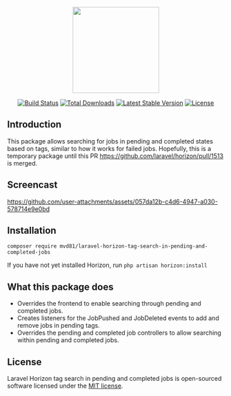 <p align="center">
<img src="https://github.com/user-attachments/assets/a0e876b4-2c15-420c-a90b-f58857d8c33a" width="200" />
</p>

<p align="center">
<a href="https://github.com/mvd81/laravel-horizon-tag-search-in-pending-and-completed-jobs/actions"><img src="https://github.com/mvd81/laravel-horizon-tag-search-in-pending-and-completed-jobs/workflows/tests/badge.svg" alt="Build Status"></a>
<a href="https://packagist.org/packages/mvd81/laravel-horizon-tag-search-in-pending-and-completed-jobs"><img src="https://img.shields.io/packagist/dt/mvd81/laravel-horizon-tag-search-in-pending-and-completed-jobs" alt="Total Downloads"></a>
<a href="https://packagist.org/packages/mvd81/laravel-horizon-tag-search-in-pending-and-completed-jobs"><img src="https://img.shields.io/packagist/v/mvd81/laravel-horizon-tag-search-in-pending-and-completed-jobs" alt="Latest Stable Version"></a>
<a href="https://packagist.org/packages/mvd81/laravel-horizon-tag-search-in-pending-and-completed-jobs"><img src="https://img.shields.io/packagist/l/mvd81/laravel-horizon-tag-search-in-pending-and-completed-jobs" alt="License"></a>
</p>

## Introduction

This package allows searching for jobs in pending and completed states based on tags, similar to how it works for failed jobs.
Hopefully, this is a temporary package until this PR https://github.com/laravel/horizon/pull/1513 is merged.

## Screencast
https://github.com/user-attachments/assets/057da12b-c4d6-4947-a030-578714e9e0bd


## Installation
`composer require mvd81/laravel-horizon-tag-search-in-pending-and-completed-jobs`

If you have not yet installed Horizon, run `php artisan horizon:install` 

## What this package does

* Overrides the frontend to enable searching through pending and completed jobs.
* Creates listeners for the JobPushed and JobDeleted events to add and remove jobs in pending tags.
* Overrides the pending and completed job controllers to allow searching within pending and completed jobs.

## License

Laravel Horizon tag search in pending and completed jobs is open-sourced software licensed under the [MIT license](LICENSE.md).
